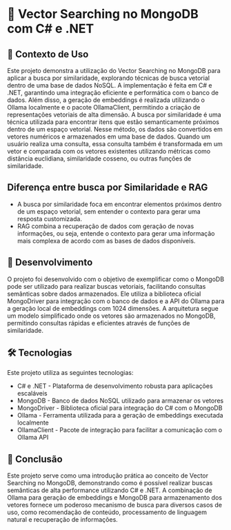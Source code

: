 # 🔎 Vector Searching no MongoDB com C# e .NET

## 📌 Contexto de Uso
Este projeto demonstra a utilização do Vector Searching no MongoDB para aplicar a busca por similaridade, explorando técnicas de busca vetorial dentro de uma base de dados NoSQL. A implementação é feita em C# e .NET, garantindo uma integração eficiente e performática com o banco de dados. Além disso, a geração de embeddings é realizada utilizando o Ollama localmente e o pacote OllamaClient, permitindo a criação de representações vetoriais de alta dimensão.
A busca por similaridade é uma técnica utilizada para encontrar itens que estão semanticamente próximos dentro de um espaço vetorial. Nesse método, os dados são convertidos em vetores numéricos e armazenados em uma base de dados. Quando um usuário realiza uma consulta, essa consulta também é transformada em um vetor e comparada com os vetores existentes utilizando métricas como distância euclidiana, similaridade cosseno, ou outras funções de similaridade.

## Diferença entre busca por Similaridade e RAG
- A busca por similaridade foca em encontrar elementos próximos dentro de um espaço vetorial, sem entender o contexto para gerar uma resposta customizada. 
- RAG combina a recuperação de dados com geração de novas informações, ou seja, entende o contexto para gerar uma informação mais complexa de acordo com as bases de dados disponíveis.

## 🚀 Desenvolvimento
O projeto foi desenvolvido com o objetivo de exemplificar como o MongoDB pode ser utilizado para realizar buscas vetoriais, facilitando consultas semânticas sobre dados armazenados. Ele utiliza a biblioteca oficial MongoDriver para integração com o banco de dados e a API do Ollama para a geração local de embeddings com 1024 dimensões.
A arquitetura segue um modelo simplificado onde os vetores são armazenados no MongoDB, permitindo consultas rápidas e eficientes através de funções de similaridade.

## 🛠 Tecnologias
Este projeto utiliza as seguintes tecnologias:
- C# e .NET - Plataforma de desenvolvimento robusta para aplicações escaláveis
- MongoDB - Banco de dados NoSQL utilizado para armazenar os vetores
- MongoDriver - Biblioteca oficial para integração do C# com o MongoDB
- Ollama - Ferramenta utilizada para a geração de embeddings executada localmente
- OllamaClient - Pacote de integração para facilitar a comunicação com o Ollama API

## 🏁 Conclusão
Este projeto serve como uma introdução prática ao conceito de Vector Searching no MongoDB, demonstrando como é possível realizar buscas semânticas de alta performance utilizando C# e .NET. A combinação de Ollama para geração de embeddings e MongoDB para armazenamento dos vetores fornece um poderoso mecanismo de busca para diversos casos de uso, como recomendação de conteúdo, processamento de linguagem natural e recuperação de informações.
